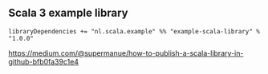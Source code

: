 ## Scala 3 example library

```
libraryDependencies += "nl.scala.example" %% "example-scala-library" % "1.0.0"
```

https://medium.com/@supermanue/how-to-publish-a-scala-library-in-github-bfb0fa39c1e4